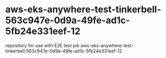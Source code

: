 # aws-eks-anywhere-test-tinkerbell-563c947e-0d9a-49fe-ad1c-5fb24e331eef-12
repository for use with E2E test job aws-eks-anywhere-test-tinkerbell:563c947e-0d9a-49fe-ad1c-5fb24e331eef-12
